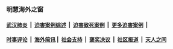 
### 明慧海外之窗

####  [武汉肺炎](indexes/365.md?t=05261701) &nbsp;|&nbsp;  [迫害案例综述](indexes/328.md?t=05261701) &nbsp;|&nbsp; [迫害致死案例](indexes/277.md?t=05261701)  &nbsp;|&nbsp; [更多迫害案例](indexes/81.md?t=05261701)  &nbsp;|&nbsp; 
####  [时事评论](indexes/19.md?t=05261701) &nbsp;|&nbsp; [海外简讯](indexes/245.md?t=05261701)&nbsp;|&nbsp;  [社会支持](indexes/140.md?t=05261701) &nbsp;|&nbsp; [褒奖决议](indexes/282.md?t=05261701) &nbsp;|&nbsp; [社区报道](indexes/91.md?t=05261701)  &nbsp;|&nbsp; [天人之间](indexes/78.md?t=05261701) 

